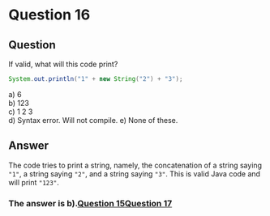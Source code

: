# Question 16
## Question
If valid, what will this code print?
```java
System.out.println("1" + new String("2") + "3");
```
a) 6  
b) 123  
c) 1 2 3  
d) Syntax error. Will not compile.
e) None of these.
## Answer
The code tries to print a string, namely, the concatenation of a string saying `"1"`, a string saying `"2"`, and a string saying `"3"`. This is valid Java code and will print `"123"`.

### **The answer is b).**[Question 15](https://thunderredstar.me/Test-2-Review/explanations/the_part_with_multiple_guesses/10-19/15)[Question 17](https://thunderredstar.me/Test-2-Review/explanations/the_part_with_multiple_guesses/10-19/17)